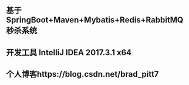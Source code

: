 ## 基于 SpringBoot+Maven+Mybatis+Redis+RabbitMQ 秒杀系统
## 开发工具 IntelliJ IDEA 2017.3.1 x64

## 个人博客https://blog.csdn.net/brad_pitt7
